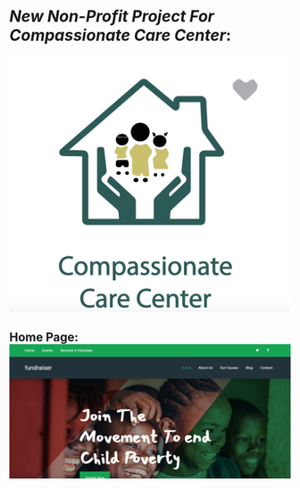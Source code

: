 # _New Non-Profit Project For Compassionate Care Center_:
![alt text][logo]

[logo]: images/CCC_logo.png "Compassionate Care Center"

[homePage]: images/template.png "Compassionate Care Center"


## **Home Page**: ![alt text][homePage]
